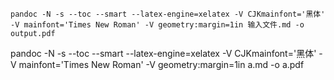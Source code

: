 
```
pandoc -N -s --toc --smart --latex-engine=xelatex -V CJKmainfont='黑体' -V mainfont='Times New Roman' -V geometry:margin=1in 输入文件.md -o output.pdf
```

pandoc -N -s --toc --smart --latex-engine=xelatex -V CJKmainfont='黑体' -V mainfont='Times New Roman' -V geometry:margin=1in a.md -o a.pdf